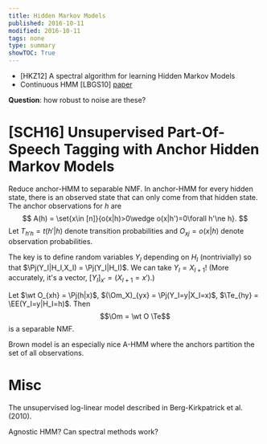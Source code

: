 ```yaml
---
title: Hidden Markov Models
published: 2016-10-11
modified: 2016-10-11
tags: none
type: summary
showTOC: True
---
```


* [HKZ12] A spectral algorithm for learning Hidden Markov Models
* Continuous HMM [LBGS10] [paper](http://repository.cmu.edu/cgi/viewcontent.cgi?article=1057&context=machine_learning)

**Question**: how robust to noise are these?

# [SCH16] Unsupervised Part-Of-Speech Tagging with Anchor Hidden Markov Models

Reduce anchor-HMM to separable NMF. In anchor-HMM for every hidden state, there is an observed state that can only come from that hidden state. The anchor observations for $h$ are
$$
A(h) = \set{x\in [n]}{o(x|h)>0\wedge o(x|h')=0\forall h'\ne h}.
$$
Let $T_{h'h} = t(h'|h)$ denote transition probabilities and $O_{xj}=o(x|h)$ denote observation probabilities.

The key is to define random variables $Y_I$ depending on $H_I$ (nontrivially) so that $\Pj(Y_I|H_I,X_I) = \Pj(Y_I|H_I)$. We can take $Y_I=X_{I+1}$! (More accurately, it's a vector, $[Y_I]_{x'} = (X_{I+1}=x')$.)

Let $\wt O_{xh} = \Pj(h|x)$, $(\Om_X)_{yx} = \Pj(Y_I=y|X_I=x)$, $\Te_{hy} = \EE(Y_I=y|H_I=h)$. Then 
$$\Om = \wt O \Te$$
is a separable NMF.

Brown model is an especially nice A-HMM where the anchors partition the set of all observations.


# Misc

The unsupervised log-linear model
described in Berg-Kirkpatrick et al. (2010).

Agnostic HMM? Can spectral methods work?
